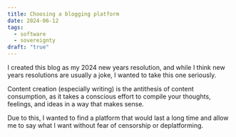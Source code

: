```yaml
---
title: Choosing a blogging platform
date: 2024-06-12
tags:
  - software
  - sovereignty
draft: "true"
---
```

I created this blog as my 2024 new years resolution, and while I think new years resolutions are usually a joke, I wanted to take this one seriously.

Content creation (especially writing) is the antithesis of content consumption, as it takes a conscious effort to compile your thoughts, feelings, and ideas in a way that makes sense.

Due to this, I wanted to find a platform that would last a long time and allow me to say what I want without fear of censorship or deplatforming.